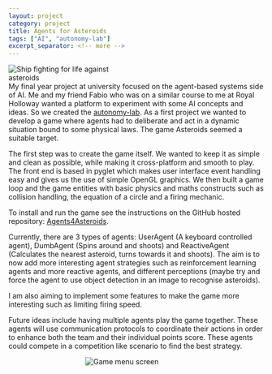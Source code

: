 ```yaml
---
layout: project
category: project
title: Agents for Asteroids
tags: ["AI", "autonomy-lab"]
excerpt_separator: <!-- more -->
---
```


<div class="row">
    <div class="col">
        <img src="{{ 'assets/img/asteroids_in_game.png' | relative_url }}" alt="Ship fighting for life against asteroids" style="max-width: 50%;" />
    </div>
    <div class="col">
        My final year project at university focused on the agent-based systems side of AI. Me and my friend Fabio who was on a similar course to me at Royal Holloway wanted a platform to experiment with some AI concepts and ideas. So we created the <a href="https://github.com/autonomy-lab">autonomy-lab</a>. As a first project we wanted to develop a game where agents had to deliberate and act in a dynamic situation bound to some physical laws. The game Asteroids seemed a suitable target.
    </div>
</div>

<!-- more -->

The first step was to create the game itself. We wanted to keep it as simple and clean as possible, while making it cross-platform and smooth to play. The front end is based in pyglet which makes user interface event handling easy and gives us the use of simple OpenGL graphics. We then built a game loop and the game entities with basic physics and maths constructs such as collision handling, the equation of a circle and a firing mechanic.

To install and run the game see the instructions on the GitHub hosted repository: <a href="https://github.com/autonomy-lab/Agents4Asteroids">Agents4Asteroids</a>.

Currently, there are 3 types of agents: UserAgent (A keyboard controlled agent), DumbAgent (Spins around and shoots) and ReactiveAgent (Calculates the nearest asteroid, turns towards it and shoots). The aim is to now add more interesting agent strategies such as reinforcement learning agents and more reactive agents, and different perceptions (maybe try and force the agent to use object detection in an image to recognise asteroids).

I am also aiming to implement some features to make the game more interesting such as limiting firing speed.

Future ideas include having multiple agents play the game together. These agents will use communication protocols to coordinate their actions in order to enhance both the team and their individual points score. These agents could compete in a competition like scenario to find the best strategy.

<img src="{{ 'assets/img/asteroids_splash_screen.png' | relative_url }}" alt="Game menu screen" style="max-width: 40%; display: block; margin-left: auto; margin-right: auto;" />
